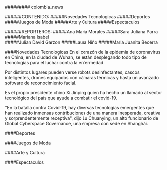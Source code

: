 ######### colombia_news

######CONTENIDO:
#####Novedades Tecnologicas 
#####Deportes
#####Juegos de Moda
#####Arte y Cultura
#####Espectaculos 

######REPORTEROS:
#####Ana Maria Morales 
#####Sara Juliana Parra 
#####Mariana Isabel  
#####Julian David Garzon
#####Laura Niño
#####Maria Juanita Becerra

####Novedades Tecnologicas
En el corazón de la epidemia de coronavirus en China, en la ciudad de
 Wuhan, se están desplegando todo tipo de tecnologías para el luchar 
contra la enfermedad.

Por distintos lugares pueden verse robots desinfectantes, cascos 
inteligentes, drones equipados con cámaras térmicas y hasta un avanzado 
software de reconocimiento facial.

Es el propio presidente chino Xi Jinping quien ha hecho un llamado al 
sector tecnológico del país que ayude a combatir el covid-19.

"En la batalla contra Covid-19, hay diversas tecnologías emergentes que 
han realizado inmensas contribuciones de una manera inesperada, creativa 
y sorprendentemente receptiva", dijo Lu Chuanying, un alto funcionario 
de Global Cyberspace Governance, una empresa con sede en Shanghái.

####Deportes


####Juegos de Moda


####Arte y Cultura


####Espectaculos

